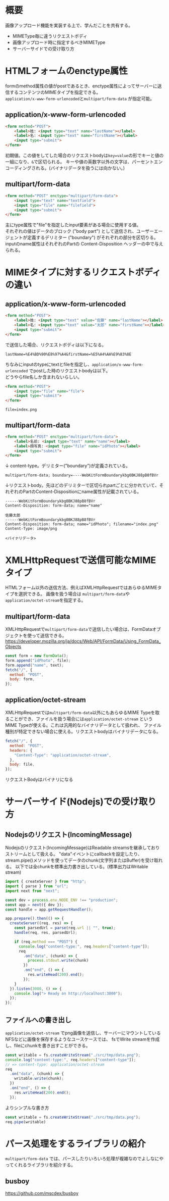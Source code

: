 # 概要

画像アップロード機能を実装する上で、学んだことを共有する。

* MIMEType毎に違うリクエストボディ
* 画像アップロード時に指定するべきMIMEType
* サーバーサイドでの受け取り方

# HTMLフォームのenctype属性

formのmethod属性の値がpostであるとき、enctype属性によってサーバーに送信するコンテンツのMIMEタイプを指定できる。  
`application/x-www-form-urlencoded`と`multipart/form-data` が指定可能。

## application/x-www-form-urlencoded

```html
<form method="POST">
    <label>姓: <input type="text" name="lastName"></label>
    <label>名: <input type="text" name="firstName"></label>
    <input type="submit">
</form>
```

初期値。この値をしてした場合のリクエストbodyは`key=value`の形でキーと値の一組になり、`&`で区切られる。
キーや値の英数字以外の文字は、パーセントエンコーディングされる。(バイナリデータを扱うには向かない。)

## multipart/form-data

```html
<form method="POST" enctype="multipart/form-data">
    <input type="text" name="textfield">
    <input type="file" name="filefield">
    <input type="submit">
</form>
```

主にtype属性で"file"を指定したinput要素がある場合に使用する値。  
それぞれの値はデータのブロック ("body part") として送信され、ユーザーエージェントが定義するデリミター ("boundary") がそれぞれの部分を区切りる。inputのname属性はそれぞれのPartの Content-Disposition ヘッダーの中で与えられる。

# MIMEタイプに対するリクエストボディの違い

## application/x-www-form-urlencoded

```html
<form method="POST">
    <label>姓: <input type="text" value="佐藤" name="lastName"></label>
    <label>名: <input type="text" value="太郎" name="firstName"></label>
    <input type="submit">
</form>
```

で送信した場合、リクエストボディは以下になる。

```text
lastName=%E4%BD%90%E8%97%A4&firstName=%E5%A4%AA%E9%83%8E
```

ちなみにinputのtypeにtextとfileを指定し、`application/x-www-form-urlencoded` でpostした時のリクエストbodyは以下。  
どうやらfile名しか含まれないらしい。

```html
<form method="POST">
    <input type="file" name="file">
    <input type="submit">
</form>
```

```
file=index.png
```

## multipart/form-data

```html
<form method="POST" enctype="multipart/form-data">
    <label>名前: <input type="text" name="name"></label>
    <label>顔写真: <input type="file" name="idPhoto"></label>
    <input type="submit">
</form>
```

↓ content-type。デリミター("boundary")が定義されている。

```text
multipart/form-data; boundary=----WebKitFormBoundarykbg0BKJ88pB8fBVr
```

↓リクエストbody。先ほどのデリミターで区切られpartごとに分かれていて、それぞれのPartのContent-Dispositionにname属性が記載されている。

```
------WebKitFormBoundarykbg0BKJ88pB8fBVr
Content-Disposition: form-data; name="name"

佐藤太郎
------WebKitFormBoundarykbg0BKJ88pB8fBVr
Content-Disposition: form-data; name="idPhoto"; filename="index.png"
Content-Type: image/png

<バイナリデータ>
```

# XMLHttpRequestで送信可能なMIMEタイプ

HTMLフォーム以外の送信方法、例えばXMLHttpRequestではあらゆるMIMEタイプを選択できる。
画像を扱う場合は `multipart/form-data`や`application/octet-stream`を指定する。

## multipart/form-data

XMLHttpRequestで`multipart/form-data`で送信したい場合は、FormDataオブジェクトを使って送信できる。
https://developer.mozilla.org/ja/docs/Web/API/FormData/Using_FormData_Objects

```javascript
const form = new FormData();
form.append("idPhoto", file);
form.append("name", text);
fetch("/", {
  method: "POST",
  body: form,
});
```

## application/octet-stream

XMLHttpRequestでは`multipart/form-data`以外にもあらゆるMIME Typeを取ることができ、ファイルを扱う場合には`application/octet-stream` というMIME Typeが使える。これは汎用的なバイナリデータとして扱われ、
ファイル種別が特定できない場合に使える。リクエストbodyはバイナリデータになる。

```javascript
fetch("/", {
  method: "POST",
  headers: {
    "Content-Type": "application/octet-stream",
  },
  body: file,
});
```

リクエストBodyはバイナリになる

# サーバーサイド(Nodejs)での受け取り方

## Nodejsのリクエスト(IncomingMessage)
Nodejsのリクエスト(IncomingMessage)はReadable streamsを継承しておりストリームとして扱える。
"data"イベントにcallbackを設定したり、stream.pipe()メソッドを使ってデータのchunk(文字列またはBuffer)を受け取れる。
以下では全chunkを標準出力書き出している。(標準出力はWritable stream)

```javascript
import { createServer } from "http";
import { parse } from "url";
import next from "next";

const dev = process.env.NODE_ENV !== "production";
const app = next({ dev });
const handle = app.getRequestHandler();

app.prepare().then(() => {
  createServer((req, res) => {
    const parsedUrl = parse(req.url || "", true);
    handle(req, res, parsedUrl);

    if (req.method === "POST") {
      console.log("content-type:", req.headers["content-type"]);
      req
        .on("data", (chunk) => {
          process.stdout.write(chunk)
        })
        .on("end", () => {
          res.writeHead(200).end();
        });
    }
  }).listen(3000, () => {
    console.log("> Ready on http://localhost:3000");
  });
});
```

## ファイルへの書き出し

`application/octet-stream` でpng画像を送信し、サーバーにマウントしているNFSなどに画像を保存するようなユースケースでは、
fsでWrite streamを作成し、fileにchunkを書き出すことができる。

```javascript
const writable = fs.createWriteStream("./src/tmp/data.png");
console.log("content-type:", req.headers["content-type"]);
// => content-type: application/octet-stream
req
  .on("data", (chunk) => {
    writable.write(chunk);
  })
  .on("end", () => {
    res.writeHead(200).end();
  });
```

よりシンプルな書き方
```javascript
const writable = fs.createWriteStream("./src/tmp/data.png");
req.pipe(writable)
```

# パース処理をするライブラリの紹介

`multipart/form-data` では、パースしたりいろいろ処理が複雑なのでよしなにやってくれるライブラリを紹介する。

## busboy

https://github.com/mscdex/busboy





